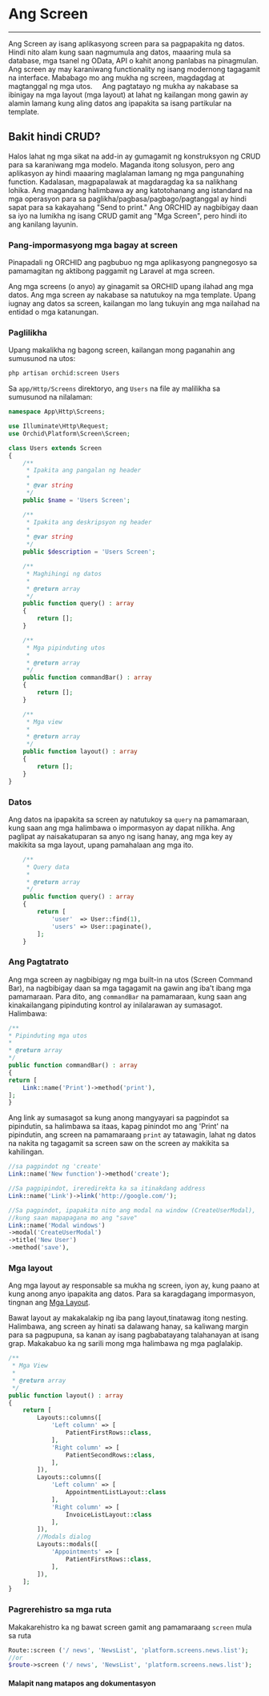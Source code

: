 # Ang Screen
----------

Ang Screen ay isang aplikasyong screen para sa pagpapakita ng datos. Hindi nito alam kung saan nagmumula ang datos, maaaring mula sa database, mga tsanel ng OData, API o kahit anong panlabas na pinagmulan. Ang screen ay may karaniwang functionality ng isang modernong tagagamit na interface. Mababago mo ang mukha ng screen, magdagdag at magtanggal ng mga utos.
    Ang pagtatayo ng mukha ay nakabase sa ibinigay na mga layout (mga layout) at lahat ng kailangan mong gawin ay alamin lamang kung aling datos ang ipapakita sa isang partikular na template.



## Bakit hindi CRUD?

Halos lahat ng mga sikat na add-in ay gumagamit ng konstruksyon ng CRUD para sa karaniwang mga modelo. Maganda itong solusyon, pero ang aplikasyon ay hindi maaaring maglalaman lamang ng mga pangunahing function. Kadalasan, magpapalawak at magdaragdag ka sa nalikhang lohika. Ang magandang halimbawa ay ang katotohanang ang istandard na mga operasyon para sa paglikha/pagbasa/pagbago/pagtanggal ay hindi sapat para sa kakayahang "Send to print." Ang ORCHID ay nagbibigay daan sa iyo na lumikha ng isang CRUD gamit ang "Mga Screen", pero hindi ito ang kanilang layunin.


### Pang-impormasyong mga bagay at screen

Pinapadali ng ORCHID ang pagbubuo ng mga aplikasyong pangnegosyo sa pamamagitan ng aktibong paggamit ng Laravel at mga screen.

Ang mga screens (o anyo) ay ginagamit sa ORCHID upang ilahad ang mga datos. Ang mga screen ay nakabase sa natutukoy na mga template. Upang iugnay ang datos sa screen, kailangan mo lang tukuyin ang mga nailahad na entidad o mga katanungan.


### Paglilikha

Upang makalikha ng bagong screen, kailangan mong paganahin ang sumusunod na utos:

```php
php artisan orchid:screen Users
```

Sa `app/Http/Screens` direktoryo, ang `Users` na file ay malilikha sa sumusunod na nilalaman:

```php
namespace App\Http\Screens;

use Illuminate\Http\Request;
use Orchid\Platform\Screen\Screen;

class Users extends Screen
{
    /**
     * Ipakita ang pangalan ng header
     *
     * @var string
     */
    public $name = 'Users Screen';

    /**
     * Ipakita ang deskripsyon ng header
     *
     * @var string
     */
    public $description = 'Users Screen';

    /**
     * Maghihingi ng datos
     *
     * @return array
     */
    public function query() : array
    {
        return [];
    }

    /**
     * Mga pipinduting utos
     *
     * @return array
     */
    public function commandBar() : array
    {
        return [];
    }

    /**
     * Mga view
     *
     * @return array
     */
    public function layout() : array
    {
        return [];
    }
}

```

### Datos

Ang datos na ipapakita sa screen ay natutukoy sa `query` na pamamaraan, kung saan ang mga halimbawa o impormasyon ay dapat nilikha.
Ang paglipat ay naisakatuparan sa anyo ng isang hanay, ang mga key ay makikita sa mga layout, upang pamahalaan ang mga ito.

```php
    /**
     * Query data
     *
     * @return array
     */
    public function query() : array
    {
        return [
            'user'  => User::find(1),
            'users' => User::paginate(),
        ];
    }
```


### Ang Pagtatrato

Ang mga screen ay nagbibigay ng mga built-in na utos (Screen Command Bar), na nagbibigay daan sa mga tagagamit na gawin ang iba't ibang mga pamamaraan.
Para dito, ang `commandBar` na pamamaraan, kung saan ang kinakailangang pipinduting kontrol ay inilalarawan ay sumasagot. Halimbawa:

```php
/**
* Pipinduting mga utos
*
* @return array
*/
public function commandBar() : array
{
return [
    Link::name('Print')->method('print'),
];
}
```

Ang link ay sumasagot sa kung anong mangyayari sa pagpindot sa pipindutin, sa halimbawa sa itaas, kapag pinindot mo ang 'Print' na pipindutin,
ang screen na pamamaraang `print` ay tatawagin, lahat ng datos na nakita ng tagagamit sa screen saw on the screen ay makikita sa kahilingan.

```php
//sa pagpindot ng 'create'
Link::name('New function')->method('create');

//Sa pagpipindot, ireredirekta ka sa itinakdang address
Link::name('Link')->link('http://google.com/');

//Sa pagpindot, ipapakita nito ang modal na window (CreateUserModal),
//kung saan mapapagana mo ang "save"
Link::name('Modal windows')
->modal('CreateUserModal')
->title('New User')
->method('save'),
```


### Mga layout

Ang mga layout ay responsable sa mukha ng screen, iyon ay, kung paano at kung anong anyo ipapakita ang datos.
Para sa karagdagang impormasyon, tingnan ang [Mga Layout](/ph/docs/layouts.md/).

Bawat layout ay makakalakip ng iba pang layout,tinatawag itong nesting.
Halimbawa, ang screen ay hinati sa dalawang hanay, sa kaliwang margin para sa pagpupuna, sa kanan ay isang pagbabatayang talahanayan at isang grap.
Makakabuo ka ng sarili mong mga halimbawa ng mga paglalakip.


```php
/**
 * Mga View
 *
 * @return array
 */
public function layout() : array
{
    return [
        Layouts::columns([
            'Left column' => [
                PatientFirstRows::class,
            ],
            'Right column' => [
                PatientSecondRows::class,
            ],
        ]),
        Layouts::columns([
            'Left column' => [
                AppointmentListLayout::class
            ],
            'Right column' => [
                InvoiceListLayout::class
            ],
        ]),
        //Modals dialog
        Layouts::modals([
            'Appointments' => [
                PatientFirstRows::class,
            ],
        ]),
    ];
}
```

### Pagrerehistro sa mga ruta

Makakarehistro ka ng bawat screen gamit ang pamamaraang `screen` mula sa ruta
```php
Route::screen ('/ news', 'NewsList', 'platform.screens.news.list');
//or
$route->screen ('/ news', 'NewsList', 'platform.screens.news.list');
```



#### Malapit nang matapos ang dokumentasyon
